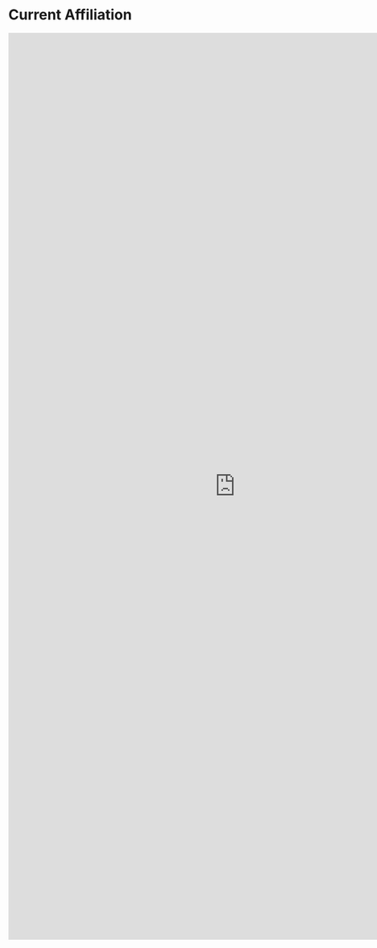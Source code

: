 # Current Affiliation 

<iframe
    width="900"
    height="1800"
    src="https://www.sfu.ca/volcanology/people/grad-students/muhammad.html"
    frameborder="0"
    allowfullscreen

></iframe>



